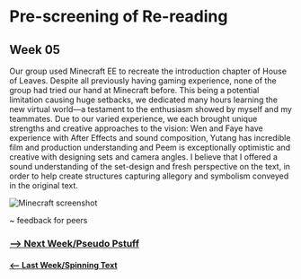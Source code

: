 # Pre-screening of Re-reading
## Week 05

Our group used Minecraft EE to recreate the introduction chapter of House of Leaves. Despite all previously having gaming experience, none of the group had tried our hand at Minecraft before. This being a potential limitation causing huge setbacks, we dedicated many hours learning the new virtual world—a testament to the enthusiasm showed by myself and my teammates. Due to our varied experience, we each brought unique strengths and creative approaches to the vision: Wen and Faye have experience with After Effects and sound composition, Yutang has incredible film and production understanding and Peem is exceptionally optimistic and creative with designing sets and camera angles. I believe that I offered a sound understanding of the set-design and fresh perspective on the text, in order to help create structures capturing allegory and symbolism conveyed in the original text. 

![Minecraft screenshot](MCfirescreenshot.jpg)


~ feedback for peers 

### <a href='https://bridieotoole.github.io/codewords/week_06/'> --> Next Week/Pseudo Pstuff </a>
#### <a href='https://bridieotoole.github.io/codewords/week_04/'> <-- Last Week/Spinning Text </a>

